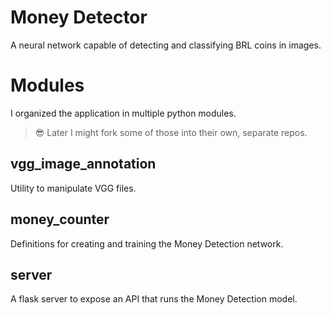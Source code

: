 # Money Detector
A neural network capable of detecting and classifying BRL coins in images.

# Modules
I organized the application in multiple python modules. 

> 😎 Later I might fork some of those into their own, separate repos.

## vgg_image_annotation

Utility to manipulate VGG files.

## money_counter

Definitions for creating and training the Money Detection network. 

## server

A flask server to expose an API that runs the Money Detection model.
